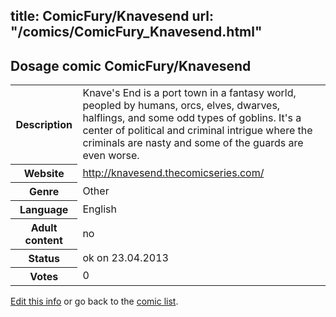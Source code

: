 title: ComicFury/Knavesend
url: "/comics/ComicFury_Knavesend.html"
---
Dosage comic ComicFury/Knavesend
-----------------------------------------

<table class="comicinfo">
<tr>
<th>Description</th><td>Knave's End is a port town in a fantasy world, peopled by humans, orcs, elves, dwarves, halflings, and some odd types of goblins. It's a center of political and criminal intrigue where the criminals are nasty and some of the guards are even worse.</td>
</tr>
<tr>
<th>Website</th><td><a href="http://knavesend.thecomicseries.com/">http://knavesend.thecomicseries.com/</a></td>
</tr>
<tr>
<th>Genre</th><td>Other</td>
</tr>
<tr>
<th>Language</th><td>English</td>
</tr>
<tr>
<th>Adult content</th><td>no</td>
</tr>
<tr>
<th>Status</th><td>ok on 23.04.2013</td>
</tr>
<tr>
<th>Votes</th><td>0</div></td>
</tr>
</table>

[Edit this info](/comics/ComicFury_Knavesend_edit.html) or go back to the [comic list](../comic-index.html).
